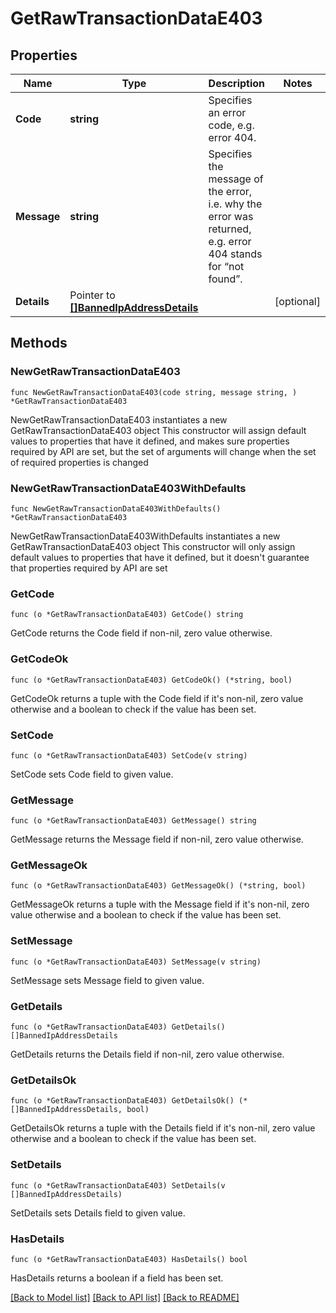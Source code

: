 # GetRawTransactionDataE403

## Properties

Name | Type | Description | Notes
------------ | ------------- | ------------- | -------------
**Code** | **string** | Specifies an error code, e.g. error 404. | 
**Message** | **string** | Specifies the message of the error, i.e. why the error was returned, e.g. error 404 stands for “not found”. | 
**Details** | Pointer to [**[]BannedIpAddressDetails**](BannedIpAddressDetails.md) |  | [optional] 

## Methods

### NewGetRawTransactionDataE403

`func NewGetRawTransactionDataE403(code string, message string, ) *GetRawTransactionDataE403`

NewGetRawTransactionDataE403 instantiates a new GetRawTransactionDataE403 object
This constructor will assign default values to properties that have it defined,
and makes sure properties required by API are set, but the set of arguments
will change when the set of required properties is changed

### NewGetRawTransactionDataE403WithDefaults

`func NewGetRawTransactionDataE403WithDefaults() *GetRawTransactionDataE403`

NewGetRawTransactionDataE403WithDefaults instantiates a new GetRawTransactionDataE403 object
This constructor will only assign default values to properties that have it defined,
but it doesn't guarantee that properties required by API are set

### GetCode

`func (o *GetRawTransactionDataE403) GetCode() string`

GetCode returns the Code field if non-nil, zero value otherwise.

### GetCodeOk

`func (o *GetRawTransactionDataE403) GetCodeOk() (*string, bool)`

GetCodeOk returns a tuple with the Code field if it's non-nil, zero value otherwise
and a boolean to check if the value has been set.

### SetCode

`func (o *GetRawTransactionDataE403) SetCode(v string)`

SetCode sets Code field to given value.


### GetMessage

`func (o *GetRawTransactionDataE403) GetMessage() string`

GetMessage returns the Message field if non-nil, zero value otherwise.

### GetMessageOk

`func (o *GetRawTransactionDataE403) GetMessageOk() (*string, bool)`

GetMessageOk returns a tuple with the Message field if it's non-nil, zero value otherwise
and a boolean to check if the value has been set.

### SetMessage

`func (o *GetRawTransactionDataE403) SetMessage(v string)`

SetMessage sets Message field to given value.


### GetDetails

`func (o *GetRawTransactionDataE403) GetDetails() []BannedIpAddressDetails`

GetDetails returns the Details field if non-nil, zero value otherwise.

### GetDetailsOk

`func (o *GetRawTransactionDataE403) GetDetailsOk() (*[]BannedIpAddressDetails, bool)`

GetDetailsOk returns a tuple with the Details field if it's non-nil, zero value otherwise
and a boolean to check if the value has been set.

### SetDetails

`func (o *GetRawTransactionDataE403) SetDetails(v []BannedIpAddressDetails)`

SetDetails sets Details field to given value.

### HasDetails

`func (o *GetRawTransactionDataE403) HasDetails() bool`

HasDetails returns a boolean if a field has been set.


[[Back to Model list]](../README.md#documentation-for-models) [[Back to API list]](../README.md#documentation-for-api-endpoints) [[Back to README]](../README.md)


